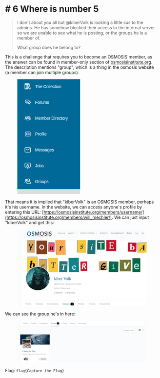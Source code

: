 # # 6 Where is number 5

> I don't about you all but @kiberVolk is looking a little sus to the admins. He has somehow blocked their access to the internal server so we are unable to see what he is posting, or the groups he is a member of.
>
> What group does he belong to?

This is a challenge that requires you to become an OSMOSIS member, as the answer can be found in member-only section of [osmosisinstitute.org](https://osmosisinstitute.org). The description mentions "group", which is a thing in the osmosis website (a member can join multiple groups).&#x20;

<figure><img src="../../../.gitbook/assets/image (18) (1).png" alt=""><figcaption></figcaption></figure>

That means it is implied that "kiberVolk" is an OSMOSIS member, perhaps it's his username. In the website, we can access anyone's profile by entering this URL: [https://osmosisinstitute.org/members/username/](https://osmosisinstitute.org/members/will_mechler/). We can just input "kiberVolk" and get this:

<figure><img src="../../../.gitbook/assets/image (21).png" alt=""><figcaption></figcaption></figure>

We can see the group he's in here:

<figure><img src="../../../.gitbook/assets/image (20).png" alt=""><figcaption></figcaption></figure>

Flag: `flag{Capture the Flag}`
